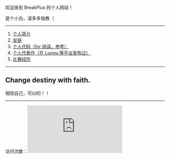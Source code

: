 欢迎来到 BreakPlus 的个人网站！

是个小白，请多多指教（

-------

1. [个人简介](https://coderbreakplus.github.io/introduction/)
2. [友链](https://coderbreakplus.github.io/friends/)
3. [个人代码（for 阅读、参考）](https://coderbreakplus.github.io/mycode/)
4. [个人代表作（在 Luogu 等平台发布过）](https://coderbreakplus.github.io/blogs/)
5. [比赛经历](https://coderbreakplus.github.io/Contests/)

--------
## Change destiny with faith.
相信自己，可以的！！

-------

访问次数：![](http://www.hit-counts.com/counter.php?t=MTQ1OTAxNA==)
